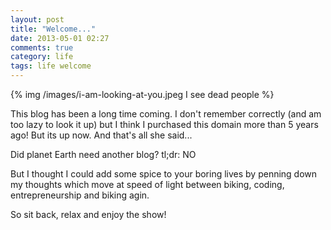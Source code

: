 ```yaml
---
layout: post
title: "Welcome..."
date: 2013-05-01 02:27
comments: true
category: life
tags: life welcome
---
```


{% img /images/i-am-looking-at-you.jpeg I see dead people %}

This blog has been a long time coming. I don't remember correctly (and am too lazy to look it up) but I think I purchased this domain more than 5 years ago! But its up now. And that's all she said...

Did planet Earth need another blog? tl;dr: NO

But I thought I could add some spice to your boring lives by penning down my thoughts which move at speed of light between biking, coding, entrepreneurship and biking agin.

So sit back, relax and enjoy the show!
